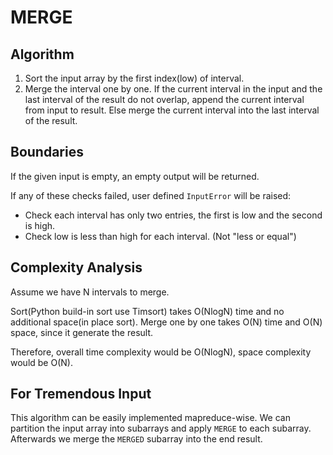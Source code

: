 # MERGE

## Algorithm

1. Sort the input array by the first index(low) of interval.
2. Merge the interval one by one. If the current interval in the input and the last interval of the result do not overlap, append the current interval from input to result. Else merge the current interval into the last interval of the result.

## Boundaries

If the given input is empty, an empty output will be returned.

If any of these checks failed, user defined `InputError` will be raised:

* Check each interval has only two entries, the first is low and the second is high.
* Check low is less than high for each interval. (Not "less or equal")


## Complexity Analysis

Assume we have N intervals to merge.


Sort(Python build-in sort use Timsort) takes O(NlogN) time and no additional space(in place sort). 
Merge one by one takes O(N) time and O(N) space, since it generate the result.


Therefore, overall time complexity would be O(NlogN), space complexity would be O(N).

## For Tremendous Input

This algorithm can be easily implemented mapreduce-wise. We can partition the input array into subarrays and apply `MERGE` to each subarray. Afterwards we merge the `MERGED` subarray into the end result.